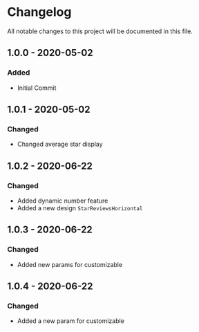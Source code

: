 # Changelog

All notable changes to this project will be documented in this file.

## 1.0.0 - 2020-05-02

### Added

-   Initial Commit

## 1.0.1 - 2020-05-02

### Changed

-   Changed average star display

## 1.0.2 - 2020-06-22

### Changed

-   Added dynamic number feature
-   Added a new design `StarReviewsHorizontal`

## 1.0.3 - 2020-06-22

### Changed

-   Added new params for customizable

## 1.0.4 - 2020-06-22

### Changed

-   Added a new param for customizable

